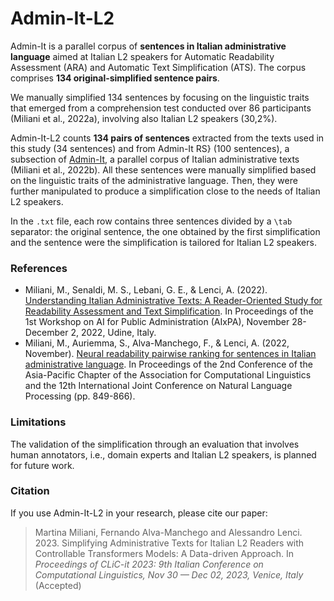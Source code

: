 # Admin-It-L2

Admin-It is a parallel corpus of **sentences in Italian administrative language** aimed at Italian L2 speakers for Automatic Readability Assessment (ARA) and Automatic Text Simplification (ATS). The corpus comprises **134 original-simplified sentence pairs**.

We manually simplified 134 sentences by focusing on the linguistic traits that emerged from a comprehension test conducted over 86 participants (Miliani et al., 2022a), involving also Italian L2 speakers (30,2\%).

Admin-It-L2 counts **134 pairs of sentences** extracted from the texts used in this study (34 sentences) and from Admin-It RS} (100 sentences), a subsection of [Admin-It](https://github.com/Unipisa/admin-It), a parallel corpus of Italian administrative texts (Miliani et al., 2022b). All these sentences were manually simplified based on the linguistic traits of the administrative language. Then, they were further manipulated to produce a simplification close to the needs of Italian L2 speakers.

In the ```.txt```  file, each row contains three sentences divided by a ```\tab``` separator: the original sentence, the one obtained by the first simplification and the sentence were the simplification is tailored for Italian L2 speakers.

### References

* Miliani, M., Senaldi, M. S., Lebani, G. E., & Lenci, A. (2022). [Understanding Italian Administrative Texts: A Reader-Oriented Study for Readability Assessment and Text Simplification](https://ceur-ws.org/Vol-3285/paper5.pdf). In Proceedings of the 1st Workshop on AI for Public Administration (AIxPA), November 28-December 2, 2022, Udine, Italy.
* Miliani, M., Auriemma, S., Alva-Manchego, F., & Lenci, A. (2022, November). [Neural readability pairwise ranking for sentences in Italian administrative language](https://aclanthology.org/2022.aacl-main.63/). In Proceedings of the 2nd Conference of the Asia-Pacific Chapter of the Association for Computational Linguistics and the 12th International Joint Conference on Natural Language Processing (pp. 849-866).

### Limitations

The validation of the simplification through an evaluation that involves human annotators, i.e., domain experts and Italian L2 speakers, is planned for future work.


### Citation

If you use Admin-It-L2 in your research, please cite our paper:

> Martina Miliani, Fernando Alva-Manchego and Alessandro Lenci. 2023. Simplifying Administrative Texts for Italian L2 Readers with Controllable Transformers Models: A Data-driven Approach. In *Proceedings of CLiC-it 2023: 9th Italian Conference on Computational Linguistics, Nov 30 — Dec 02, 2023, Venice, Italy* (Accepted)
